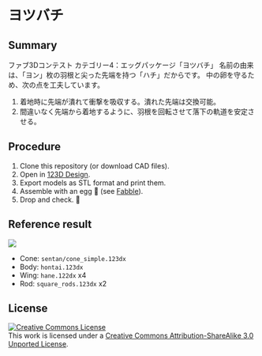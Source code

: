 # ヨツバチ

## Summary

ファブ3Dコンテスト カテゴリー4：エッグパッケージ「ヨツバチ」
名前の由来は、「ヨン」枚の羽根と尖った先端を持つ「ハチ」だからです。
中の卵を守るため、次の点を工夫しています。

1. 着地時に先端が潰れて衝撃を吸収する。潰れた先端は交換可能。
2. 間違いなく先端から着地するように、羽根を回転させて落下の軌道を安定させる。

## Procedure

1. Clone this repository (or download CAD files).
2. Open in [123D Design](http://www.123dapp.com/design).
3. Export models as STL format and print them.
4. Assemble with an egg :egg: (see [Fabble](http://fabble.cc/tailriver/yotsubachi)).
5. Drop and check. :hatching_chick:

## Reference result

[![](http://img.youtube.com/vi/RJXomKi3yRQ/0.jpg)](https://www.youtube.com/watch?v=RJXomKi3yRQ)

- Cone: `sentan/cone_simple.123dx`
- Body: `hontai.123dx`
- Wing: `hane.122dx` x4
- Rod: `square_rods.123dx` x2

## License

<a rel="license" href="http://creativecommons.org/licenses/by-sa/3.0/"><img alt="Creative Commons License" style="border-width:0" src="https://i.creativecommons.org/l/by-sa/3.0/88x31.png" /></a><br />This work is licensed under a <a rel="license" href="http://creativecommons.org/licenses/by-sa/3.0/">Creative Commons Attribution-ShareAlike 3.0 Unported License</a>.
